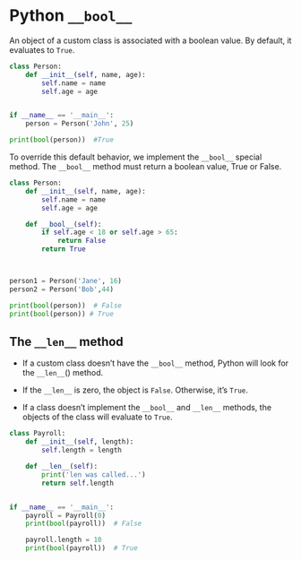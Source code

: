 # Python ``__bool__``

An object of a custom class is associated with a boolean value. By default, it evaluates to ``True``. 

```python
class Person:
    def __init__(self, name, age):
        self.name = name
        self.age = age


if __name__ == '__main__':
    person = Person('John', 25)

print(bool(person))  #True    
```

To override this default behavior, we implement the ``__bool__`` special method. The ``__bool__`` method must return a boolean value, True or False.

```python
class Person:
    def __init__(self, name, age):
        self.name = name
        self.age = age

    def __bool__(self):
        if self.age < 18 or self.age > 65:
            return False
        return True



person1 = Person('Jane', 16)
person2 = Person('Bob',44)

print(bool(person))  # False
print(bool(person)) # True
```

## The ``__len__`` method

-   If a custom class doesn’t have the ``__bool__`` method, Python will look for the ``__len__``() method. 

-   If the ``__len__`` is zero, the object is ``False``. Otherwise, it’s ``True``.

-   If a class doesn’t implement the ``__bool__`` and ``__len__`` methods, the objects of the class will evaluate to ``True``.

```python
class Payroll:
    def __init__(self, length):
        self.length = length

    def __len__(self):
        print('len was called...')
        return self.length


if __name__ == '__main__':
    payroll = Payroll(0)
    print(bool(payroll))  # False

    payroll.length = 10
    print(bool(payroll))  # True
```